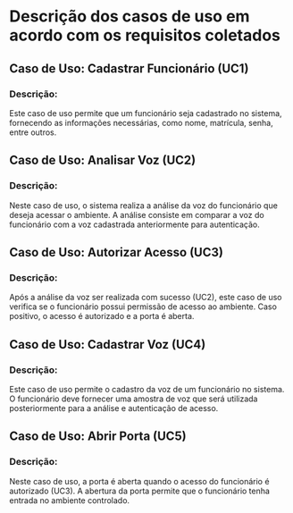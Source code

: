 # Descrição dos casos de uso em acordo com os requisitos coletados

## Caso de Uso: Cadastrar Funcionário (UC1)
### Descrição: 
Este caso de uso permite que um funcionário seja cadastrado no sistema, fornecendo as informações necessárias, como nome, matrícula, senha, entre outros.

## Caso de Uso: Analisar Voz (UC2)
### Descrição: 
Neste caso de uso, o sistema realiza a análise da voz do funcionário que deseja acessar o ambiente. A análise consiste em comparar a voz do funcionário com a voz cadastrada anteriormente para autenticação.

## Caso de Uso: Autorizar Acesso (UC3)
### Descrição: 
Após a análise da voz ser realizada com sucesso (UC2), este caso de uso verifica se o funcionário possui permissão de acesso ao ambiente. Caso positivo, o acesso é autorizado e a porta é aberta.

## Caso de Uso: Cadastrar Voz (UC4)
### Descrição: 
Este caso de uso permite o cadastro da voz de um funcionário no sistema. O funcionário deve fornecer uma amostra de voz que será utilizada posteriormente para a análise e autenticação de acesso.

## Caso de Uso: Abrir Porta (UC5)
### Descrição: 
Neste caso de uso, a porta é aberta quando o acesso do funcionário é autorizado (UC3). A abertura da porta permite que o funcionário tenha entrada no ambiente controlado.

